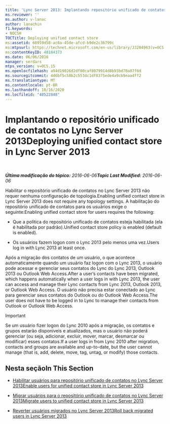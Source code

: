```yaml
---
title: 'Lync Server 2013: Implantando repositório unificado de contatos'
ms.reviewer: ''
ms.author: v-lanac
author: lanachin
f1.keywords:
- NOCSH
TOCTitle: Deploying unified contact store
ms:assetid: 68959d58-ac8a-45de-afcd-b9de2c36799c
ms:mtpsurl: https://technet.microsoft.com/en-us/library/JJ204963(v=OCS.15)
ms:contentKeyID: 48184373
ms.date: 06/06/2016
manager: serdars
mtps_version: v=OCS.15
ms.openlocfilehash: a94d19026d2df00caf8079914d8b93bd70a87f6d
ms.sourcegitcommit: 4d6bf5c58b2c553dc1df8375ede4a9cb9eaadff2
ms.translationtype: MT
ms.contentlocale: pt-BR
ms.lasthandoff: 10/16/2020
ms.locfileid: "48522848"
---
```

# <a name="deploying-unified-contact-store-in-lync-server-2013"></a><span data-ttu-id="8d7f2-102">Implantando o repositório unificado de contatos no Lync Server 2013</span><span class="sxs-lookup"><span data-stu-id="8d7f2-102">Deploying unified contact store in Lync Server 2013</span></span>

<div data-xmlns="http://www.w3.org/1999/xhtml">

<div class="topic" data-xmlns="http://www.w3.org/1999/xhtml" data-msxsl="urn:schemas-microsoft-com:xslt" data-cs="https://msdn.microsoft.com/">

<div data-asp="https://msdn2.microsoft.com/asp">



</div>

<div id="mainSection">

<div id="mainBody">

<span> </span>

<span data-ttu-id="8d7f2-103">_**Última modificação do tópico:** 2016-06-06_</span><span class="sxs-lookup"><span data-stu-id="8d7f2-103">_**Topic Last Modified:** 2016-06-06_</span></span>

<span data-ttu-id="8d7f2-104">Habilitar o repositório unificado de contatos no Lync Server 2013 não requer nenhuma configuração de topologia.</span><span class="sxs-lookup"><span data-stu-id="8d7f2-104">Enabling unified contact store in Lync Server 2013 does not require any topology settings.</span></span> <span data-ttu-id="8d7f2-105">A habilitação do repositório unificado de contatos para os usuários exige o seguinte:</span><span class="sxs-lookup"><span data-stu-id="8d7f2-105">Enabling unified contact store for users requires the following:</span></span>

  - <span data-ttu-id="8d7f2-106">Que a política do repositório unificado de contatos esteja habilitada (ela é habilitada por padrão).</span><span class="sxs-lookup"><span data-stu-id="8d7f2-106">Unified contact store policy is enabled (default is enabled).</span></span>

  - <span data-ttu-id="8d7f2-107">Os usuários fazem logon com o Lync 2013 pelo menos uma vez.</span><span class="sxs-lookup"><span data-stu-id="8d7f2-107">Users log in with Lync 2013 at least once.</span></span>

<span data-ttu-id="8d7f2-108">Após a migração dos contatos de um usuário, o que acontece automaticamente quando um usuário faz logon com o Lync 2013, o usuário pode acessar e gerenciar seus contatos do Lync do Lync 2013, Outlook 2013 ou Outlook Web Access.</span><span class="sxs-lookup"><span data-stu-id="8d7f2-108">After a user’s contacts have been migrated, which happens automatically when a user logs in with Lync 2013, the user can access and manage their Lync contacts from Lync 2013, Outlook 2013, or Outlook Web Access.</span></span> <span data-ttu-id="8d7f2-109">O usuário não precisa estar conectado ao Lync para gerenciar seus contatos do Outlook ou do Outlook Web Access.</span><span class="sxs-lookup"><span data-stu-id="8d7f2-109">The user does not have to be logged in to Lync to manage their contacts from Outlook or Outlook Web Access.</span></span>

<div>


> [!IMPORTANT]  
> <span data-ttu-id="8d7f2-110">Se um usuário fizer logon do Lync 2010 após a migração, os contatos e grupos estarão disponíveis e atualizados, mas o usuário não poderá gerenciar (ou seja, adicionar, excluir, mover, marcar, desmarcar ou modificar) esses contatos.</span><span class="sxs-lookup"><span data-stu-id="8d7f2-110">If a user logs in from Lync 2010 after migration, contacts and groups are available and up-to-date, but the user cannot manage (that is, add, delete, move, tag, untag, or modify) those contacts.</span></span>



</div>

<div>

## <a name="in-this-section"></a><span data-ttu-id="8d7f2-111">Nesta seção</span><span class="sxs-lookup"><span data-stu-id="8d7f2-111">In This Section</span></span>

  - [<span data-ttu-id="8d7f2-112">Habilitar usuários para repositório unificado de contatos no Lync Server 2013</span><span class="sxs-lookup"><span data-stu-id="8d7f2-112">Enable users for unified contact store in Lync Server 2013</span></span>](lync-server-2013-enable-users-for-unified-contact-store.md)

  - [<span data-ttu-id="8d7f2-113">Migrar usuários para o repositório unificado de contatos no Lync Server 2013</span><span class="sxs-lookup"><span data-stu-id="8d7f2-113">Migrate users to unified contact store in Lync Server 2013</span></span>](lync-server-2013-migrate-users-to-unified-contact-store.md)

  - [<span data-ttu-id="8d7f2-114">Reverter usuários migrados no Lync Server 2013</span><span class="sxs-lookup"><span data-stu-id="8d7f2-114">Roll back migrated users in Lync Server 2013</span></span>](lync-server-2013-roll-back-migrated-users.md)

</div>

</div>

<span> </span>

</div>

</div>

</div>

